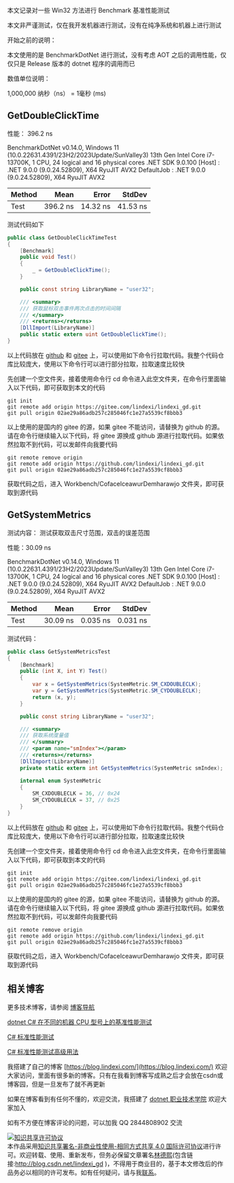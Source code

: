 
本文记录对一些 Win32 方法进行 Benchmark 基准性能测试

<!--more-->


<!-- CreateTime:2025/01/16 07:13:37 -->

<!-- 发布 -->
<!-- 博客 -->

本文非严谨测试，仅在我开发机器进行测试，没有在纯净系统和机器上进行测试

开始之前的说明：

本文使用的是 BenchmarkDotNet 进行测试，没有考虑 AOT 之后的调用性能，仅仅只是 Release 版本的 dotnet 程序的调用而已

数值单位说明：

1,000,000 纳秒（ns） = 1毫秒 (ms)

## GetDoubleClickTime

性能： 396.2 ns

BenchmarkDotNet v0.14.0, Windows 11 (10.0.22631.4391/23H2/2023Update/SunValley3)
13th Gen Intel Core i7-13700K, 1 CPU, 24 logical and 16 physical cores
.NET SDK 9.0.100
  [Host]     : .NET 9.0.0 (9.0.24.52809), X64 RyuJIT AVX2
  DefaultJob : .NET 9.0.0 (9.0.24.52809), X64 RyuJIT AVX2


| Method | Mean     | Error    | StdDev   |
|------- |---------:|---------:|---------:|
| Test   | 396.2 ns | 14.32 ns | 41.53 ns |

测试代码如下

```csharp
public class GetDoubleClickTimeTest
{
    [Benchmark]
    public void Test()
    {
        _ = GetDoubleClickTime();
    }

    public const string LibraryName = "user32";

    /// <summary>
    /// 获取鼠标双击事件两次点击的时间间隔
    /// </summary>
    /// <returns></returns>
    [DllImport(LibraryName)]
    public static extern uint GetDoubleClickTime();
}
```

以上代码放在 [github](https://github.com/lindexi/lindexi_gd/tree/02ae29a86adb257c285046fc1e27a5539cf8bbb3/Workbench/CofacelceawurDemharawjo) 和 [gitee](https://gitee.com/lindexi/lindexi_gd/tree/02ae29a86adb257c285046fc1e27a5539cf8bbb3/Workbench/CofacelceawurDemharawjo) 上，可以使用如下命令行拉取代码。我整个代码仓库比较庞大，使用以下命令行可以进行部分拉取，拉取速度比较快

先创建一个空文件夹，接着使用命令行 cd 命令进入此空文件夹，在命令行里面输入以下代码，即可获取到本文的代码

```
git init
git remote add origin https://gitee.com/lindexi/lindexi_gd.git
git pull origin 02ae29a86adb257c285046fc1e27a5539cf8bbb3
```

以上使用的是国内的 gitee 的源，如果 gitee 不能访问，请替换为 github 的源。请在命令行继续输入以下代码，将 gitee 源换成 github 源进行拉取代码。如果依然拉取不到代码，可以发邮件向我要代码

```
git remote remove origin
git remote add origin https://github.com/lindexi/lindexi_gd.git
git pull origin 02ae29a86adb257c285046fc1e27a5539cf8bbb3
```

获取代码之后，进入 Workbench/CofacelceawurDemharawjo 文件夹，即可获取到源代码

## GetSystemMetrics

测试内容： 测试获取双击尺寸范围，双击的误差范围

性能：30.09 ns

BenchmarkDotNet v0.14.0, Windows 11 (10.0.22631.4391/23H2/2023Update/SunValley3)
13th Gen Intel Core i7-13700K, 1 CPU, 24 logical and 16 physical cores
.NET SDK 9.0.100
  [Host]     : .NET 9.0.0 (9.0.24.52809), X64 RyuJIT AVX2
  DefaultJob : .NET 9.0.0 (9.0.24.52809), X64 RyuJIT AVX2


| Method | Mean     | Error    | StdDev   |
|------- |---------:|---------:|---------:|
| Test   | 30.09 ns | 0.035 ns | 0.031 ns |


测试代码：

```csharp
public class GetSystemMetricsTest
{
    [Benchmark]
    public (int X, int Y) Test()
    {
        var x = GetSystemMetrics(SystemMetric.SM_CXDOUBLECLK);
        var y = GetSystemMetrics(SystemMetric.SM_CYDOUBLECLK);
        return (x, y);
    }

    public const string LibraryName = "user32";

    /// <summary>
    /// 获取系统度量值
    /// </summary>
    /// <param name="smIndex"></param>
    /// <returns></returns>
    [DllImport(LibraryName)]
    private static extern int GetSystemMetrics(SystemMetric smIndex);

    internal enum SystemMetric
    {
        SM_CXDOUBLECLK = 36, // 0x24
        SM_CYDOUBLECLK = 37, // 0x25
    }
}
```

以上代码放在 [github](https://github.com/lindexi/lindexi_gd/tree/02ae29a86adb257c285046fc1e27a5539cf8bbb3/Workbench/CofacelceawurDemharawjo) 和 [gitee](https://gitee.com/lindexi/lindexi_gd/tree/02ae29a86adb257c285046fc1e27a5539cf8bbb3/Workbench/CofacelceawurDemharawjo) 上，可以使用如下命令行拉取代码。我整个代码仓库比较庞大，使用以下命令行可以进行部分拉取，拉取速度比较快

先创建一个空文件夹，接着使用命令行 cd 命令进入此空文件夹，在命令行里面输入以下代码，即可获取到本文的代码

```
git init
git remote add origin https://gitee.com/lindexi/lindexi_gd.git
git pull origin 02ae29a86adb257c285046fc1e27a5539cf8bbb3
```

以上使用的是国内的 gitee 的源，如果 gitee 不能访问，请替换为 github 的源。请在命令行继续输入以下代码，将 gitee 源换成 github 源进行拉取代码。如果依然拉取不到代码，可以发邮件向我要代码

```
git remote remove origin
git remote add origin https://github.com/lindexi/lindexi_gd.git
git pull origin 02ae29a86adb257c285046fc1e27a5539cf8bbb3
```

获取代码之后，进入 Workbench/CofacelceawurDemharawjo 文件夹，即可获取到源代码

## 相关博客

更多技术博客，请参阅 [博客导航](https://blog.lindexi.com/post/%E5%8D%9A%E5%AE%A2%E5%AF%BC%E8%88%AA.html )

[dotnet C# 在不同的机器 CPU 型号上的基准性能测试](https://blog.lindexi.com/post/dotnet-C-%E5%9C%A8%E4%B8%8D%E5%90%8C%E7%9A%84%E6%9C%BA%E5%99%A8-CPU-%E5%9E%8B%E5%8F%B7%E4%B8%8A%E7%9A%84%E5%9F%BA%E5%87%86%E6%80%A7%E8%83%BD%E6%B5%8B%E8%AF%95.html )

[C# 标准性能测试](https://blog.lindexi.com/post/C-%E6%A0%87%E5%87%86%E6%80%A7%E8%83%BD%E6%B5%8B%E8%AF%95.html )

[C# 标准性能测试高级用法](https://blog.lindexi.com/post/C-%E6%A0%87%E5%87%86%E6%80%A7%E8%83%BD%E6%B5%8B%E8%AF%95%E9%AB%98%E7%BA%A7%E7%94%A8%E6%B3%95.html )


我搭建了自己的博客 [https://blog.lindexi.com/](https://blog.lindexi.com/) 欢迎大家访问，里面有很多新的博客。只有在我看到博客写成熟之后才会放在csdn或博客园，但是一旦发布了就不再更新

如果在博客看到有任何不懂的，欢迎交流，我搭建了 [dotnet 职业技术学院](https://t.me/dotnet_campus) 欢迎大家加入

如有不方便在博客评论的问题，可以加我 QQ 2844808902 交流

<a rel="license" href="http://creativecommons.org/licenses/by-nc-sa/4.0/"><img alt="知识共享许可协议" style="border-width:0" src="https://licensebuttons.net/l/by-nc-sa/4.0/88x31.png" /></a><br />本作品采用<a rel="license" href="http://creativecommons.org/licenses/by-nc-sa/4.0/">知识共享署名-非商业性使用-相同方式共享 4.0 国际许可协议</a>进行许可。欢迎转载、使用、重新发布，但务必保留文章署名[林德熙](http://blog.csdn.net/lindexi_gd)(包含链接:http://blog.csdn.net/lindexi_gd )，不得用于商业目的，基于本文修改后的作品务必以相同的许可发布。如有任何疑问，请与我[联系](mailto:lindexi_gd@163.com)。